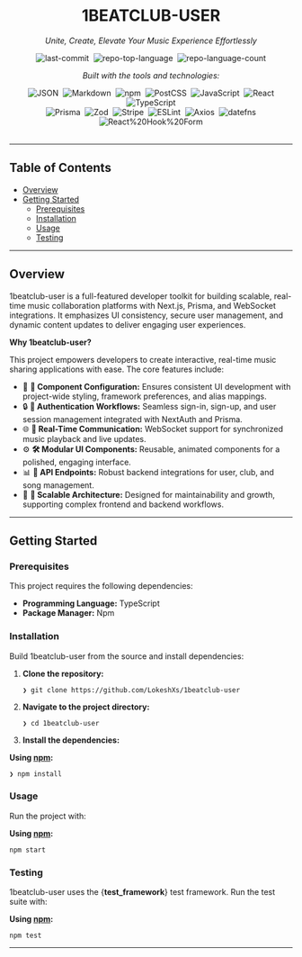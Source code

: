 <div data-state="active" data-orientation="horizontal" role="tabpanel" aria-labelledby="radix-:r15:-trigger-preview" id="radix-:r15:-content-preview" tabindex="0" class="mt-2 ring-offset-background focus-visible:outline-none focus-visible:ring-2 focus-visible:ring-ring focus-visible:ring-offset-2" style="" bis_skin_checked="1"><div class="border border-border rounded-lg bg-background p-6 shadow-sm" bis_skin_checked="1"><div class="prose prose-sm md:prose-base lg:prose-lg max-w-none prose-headings:font-bold prose-a:text-blue-600" bis_skin_checked="1" style="user-select: none;"><div id="top" class="" bis_skin_checked="1">

<div align="center" class="text-center" bis_skin_checked="1">
<h1>1BEATCLUB-USER</h1>
<p><em>Unite, Create, Elevate Your Music Experience Effortlessly</em></p>

<img alt="last-commit" src="https://img.shields.io/github/last-commit/LokeshXs/1beatclub-user?style=flat&amp;logo=git&amp;logoColor=white&amp;color=0080ff" class="inline-block mx-1" style="margin: 0px 2px;">
<img alt="repo-top-language" src="https://img.shields.io/github/languages/top/LokeshXs/1beatclub-user?style=flat&amp;color=0080ff" class="inline-block mx-1" style="margin: 0px 2px;">
<img alt="repo-language-count" src="https://img.shields.io/github/languages/count/LokeshXs/1beatclub-user?style=flat&amp;color=0080ff" class="inline-block mx-1" style="margin: 0px 2px;">
<p><em>Built with the tools and technologies:</em></p>
<img alt="JSON" src="https://img.shields.io/badge/JSON-000000.svg?style=flat&amp;logo=JSON&amp;logoColor=white" class="inline-block mx-1" style="margin: 0px 2px;">
<img alt="Markdown" src="https://img.shields.io/badge/Markdown-000000.svg?style=flat&amp;logo=Markdown&amp;logoColor=white" class="inline-block mx-1" style="margin: 0px 2px;">
<img alt="npm" src="https://img.shields.io/badge/npm-CB3837.svg?style=flat&amp;logo=npm&amp;logoColor=white" class="inline-block mx-1" style="margin: 0px 2px;">
<img alt="PostCSS" src="https://img.shields.io/badge/PostCSS-DD3A0A.svg?style=flat&amp;logo=PostCSS&amp;logoColor=white" class="inline-block mx-1" style="margin: 0px 2px;">
<img alt="JavaScript" src="https://img.shields.io/badge/JavaScript-F7DF1E.svg?style=flat&amp;logo=JavaScript&amp;logoColor=black" class="inline-block mx-1" style="margin: 0px 2px;">
<img alt="React" src="https://img.shields.io/badge/React-61DAFB.svg?style=flat&amp;logo=React&amp;logoColor=black" class="inline-block mx-1" style="margin: 0px 2px;">
<img alt="TypeScript" src="https://img.shields.io/badge/TypeScript-3178C6.svg?style=flat&amp;logo=TypeScript&amp;logoColor=white" class="inline-block mx-1" style="margin: 0px 2px;">
<br>
<img alt="Prisma" src="https://img.shields.io/badge/Prisma-2D3748.svg?style=flat&amp;logo=Prisma&amp;logoColor=white" class="inline-block mx-1" style="margin: 0px 2px;">
<img alt="Zod" src="https://img.shields.io/badge/Zod-3E67B1.svg?style=flat&amp;logo=Zod&amp;logoColor=white" class="inline-block mx-1" style="margin: 0px 2px;">
<img alt="Stripe" src="https://img.shields.io/badge/Stripe-635BFF.svg?style=flat&amp;logo=Stripe&amp;logoColor=white" class="inline-block mx-1" style="margin: 0px 2px;">
<img alt="ESLint" src="https://img.shields.io/badge/ESLint-4B32C3.svg?style=flat&amp;logo=ESLint&amp;logoColor=white" class="inline-block mx-1" style="margin: 0px 2px;">
<img alt="Axios" src="https://img.shields.io/badge/Axios-5A29E4.svg?style=flat&amp;logo=Axios&amp;logoColor=white" class="inline-block mx-1" style="margin: 0px 2px;">
<img alt="datefns" src="https://img.shields.io/badge/datefns-770C56.svg?style=flat&amp;logo=date-fns&amp;logoColor=white" class="inline-block mx-1" style="margin: 0px 2px;">
<img alt="React%20Hook%20Form" src="https://img.shields.io/badge/React%20Hook%20Form-EC5990.svg?style=flat&amp;logo=React-Hook-Form&amp;logoColor=white" class="inline-block mx-1" style="margin: 0px 2px;">
</div>
<br>
<hr>
<h2>Table of Contents</h2>
<ul class="list-disc pl-4 my-0">
<li class="my-0"><a href="#overview">Overview</a></li>
<li class="my-0"><a href="#getting-started">Getting Started</a>
<ul class="list-disc pl-4 my-0">
<li class="my-0"><a href="#prerequisites">Prerequisites</a></li>
<li class="my-0"><a href="#installation">Installation</a></li>
<li class="my-0"><a href="#usage">Usage</a></li>
<li class="my-0"><a href="#testing">Testing</a></li>
</ul>
</li>
</ul>
<hr>
<h2>Overview</h2>
<p>1beatclub-user is a full-featured developer toolkit for building scalable, real-time music collaboration platforms with Next.js, Prisma, and WebSocket integrations. It emphasizes UI consistency, secure user management, and dynamic content updates to deliver engaging user experiences.</p>
<p><strong>Why 1beatclub-user?</strong></p>
<p>This project empowers developers to create interactive, real-time music sharing applications with ease. The core features include:</p>
<ul class="list-disc pl-4 my-0">
<li class="my-0">🎨 <strong>🧩 Component Configuration:</strong> Ensures consistent UI development with project-wide styling, framework preferences, and alias mappings.</li>
<li class="my-0">🔒 <strong>🔑 Authentication Workflows:</strong> Seamless sign-in, sign-up, and user session management integrated with NextAuth and Prisma.</li>
<li class="my-0">🌐 <strong>🌟 Real-Time Communication:</strong> WebSocket support for synchronized music playback and live updates.</li>
<li class="my-0">⚙️ <strong>🛠️ Modular UI Components:</strong> Reusable, animated components for a polished, engaging interface.</li>
<li class="my-0">📊 <strong>📡 API Endpoints:</strong> Robust backend integrations for user, club, and song management.</li>
<li class="my-0">🚀 <strong>🚧 Scalable Architecture:</strong> Designed for maintainability and growth, supporting complex frontend and backend workflows.</li>
</ul>
<hr>
<h2>Getting Started</h2>
<h3>Prerequisites</h3>
<p>This project requires the following dependencies:</p>
<ul class="list-disc pl-4 my-0">
<li class="my-0"><strong>Programming Language:</strong> TypeScript</li>
<li class="my-0"><strong>Package Manager:</strong> Npm</li>
</ul>
<h3>Installation</h3>
<p>Build 1beatclub-user from the source and install dependencies:</p>
<ol>
<li class="my-0">
<p><strong>Clone the repository:</strong></p>
<pre><code class="language-sh">❯ git clone https://github.com/LokeshXs/1beatclub-user
</code></pre>
</li>
<li class="my-0">
<p><strong>Navigate to the project directory:</strong></p>
<pre><code class="language-sh">❯ cd 1beatclub-user
</code></pre>
</li>
<li class="my-0">
<p><strong>Install the dependencies:</strong></p>
</li>
</ol>
<p><strong>Using <a href="https://www.npmjs.com/">npm</a>:</strong></p>
<pre><code class="language-sh">❯ npm install
</code></pre>
<h3>Usage</h3>
<p>Run the project with:</p>
<p><strong>Using <a href="https://www.npmjs.com/">npm</a>:</strong></p>
<pre><code class="language-sh">npm start
</code></pre>
<h3>Testing</h3>
<p>1beatclub-user uses the {<strong>test_framework</strong>} test framework. Run the test suite with:</p>
<p><strong>Using <a href="https://www.npmjs.com/">npm</a>:</strong></p>
<pre><code class="language-sh">npm test
</code></pre>
<hr></div></div></div></div>
